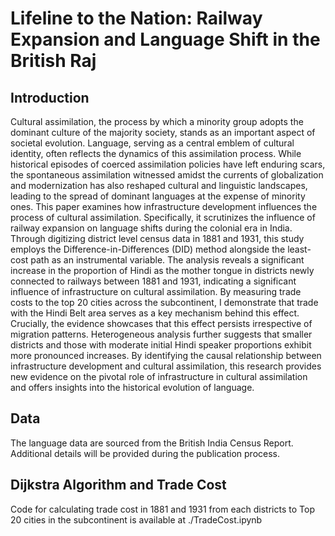 # Lifeline to the Nation: Railway Expansion and Language Shift in the British Raj

## Introduction
Cultural assimilation, the process by which a minority group adopts the dominant culture of the majority society, stands as an important aspect of societal evolution. Language, serving as a central emblem of cultural identity, often reflects the dynamics of this assimilation process. While historical episodes of coerced assimilation policies have left enduring scars, the spontaneous assimilation witnessed amidst the currents of globalization and modernization has also reshaped cultural and linguistic landscapes, leading to the spread of dominant languages at the expense of minority ones.
This paper examines how infrastructure development influences the process of cultural assimilation. Specifically, it scrutinizes the influence of railway expansion on language shifts during the colonial era in India. Through digitizing district level census data in 1881 and 1931, this study employs the Difference-in-Differences (DID) method alongside the least-cost path as an instrumental variable. The analysis reveals a significant increase in the proportion of Hindi as the mother tongue in districts newly connected to railways between 1881 and 1931, indicating a significant influence of infrastructure on cultural assimilation.
By measuring trade costs to the top 20 cities across the subcontinent, I demonstrate that trade with the Hindi Belt area serves as a key mechanism behind this effect. Crucially, the evidence showcases that this effect persists irrespective of migration patterns.
Heterogeneous analysis further suggests that smaller districts and those with moderate initial Hindi speaker proportions exhibit more pronounced increases. By identifying the causal relationship between infrastructure development and cultural assimilation, this research provides new evidence on the pivotal role of infrastructure in cultural assimilation and offers insights into the historical evolution of language.

## Data
The language data are sourced from the British India Census Report. Additional details will be provided during the publication process.

## Dijkstra Algorithm and Trade Cost
Code for calculating trade cost in 1881 and 1931 from each districts to Top 20 cities in the subcontinent is available at ./TradeCost.ipynb 
